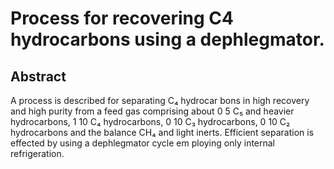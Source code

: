# Process for recovering C4 hydrocarbons using a dephlegmator.

## Abstract
A process is described for separating C₄ hydrocar bons in high recovery and high purity from a feed gas comprising about 0 5 C₅ and heavier hydrocarbons, 1 10 C₄ hydrocarbons, 0 10 C₃ hydrocarbons, 0 10 C₂ hydrocarbons and the balance CH₄ and light inerts. Efficient separation is effected by using a dephlegmator cycle em ploying only internal refrigeration.